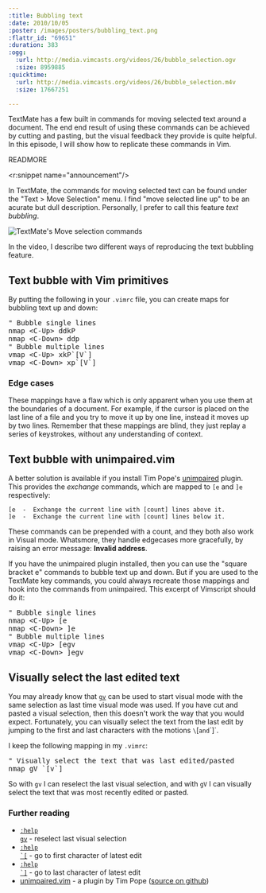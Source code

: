 ```yaml
--- 
:title: Bubbling text
:date: 2010/10/05
:poster: /images/posters/bubbling_text.png
:flattr_id: "69651"
:duration: 383
:ogg: 
  :url: http://media.vimcasts.org/videos/26/bubble_selection.ogv
  :size: 8959885
:quicktime: 
  :url: http://media.vimcasts.org/videos/26/bubble_selection.m4v
  :size: 17667251

---
```


TextMate has a few built in commands for moving selected text around a document. The end end result of using these commands can be achieved by cutting and pasting, but the visual feedback they provide is quite helpful. In this episode, I will show how to replicate these commands in Vim.

READMORE

<r:snippet name="announcement"/>

In TextMate, the commands for moving selected text can be found under the "Text > Move Selection" menu. I find "move selected line up" to be an acurate but dull description. Personally, I prefer to call this feature *text bubbling*. 

![TextMate's Move selection commands](/images/blog/bubble-text.png)

In the video, I describe two different ways of reproducing the text bubbling feature.

## Text bubble with Vim primitives

By putting the following in your `.vimrc` file, you can create maps for bubbling text up and down:

<pre class="brush: vimscript">
&quot; Bubble single lines
nmap &lt;C-Up&gt; ddkP
nmap &lt;C-Down&gt; ddp
&quot; Bubble multiple lines
vmap &lt;C-Up&gt; xkP`[V`]
vmap &lt;C-Down&gt; xp`[V`]
</pre>

### Edge cases

These mappings have a flaw which is only apparent when you use them at the boundaries of a document. For example, if the cursor is placed on the last line of a file and you try to move it up by one line, instead it moves up by two lines. Remember that these mappings are blind, they just replay a series of keystrokes, without any understanding of context.

## Text bubble with unimpaired.vim

A better solution is available if you install Tim Pope's [unimpaired][pair] plugin. This provides the *exchange* commands, which are mapped to `[e` and `]e` respectively:

    [e  -  Exchange the current line with [count] lines above it.
    ]e  -  Exchange the current line with [count] lines below it.

These commands can be prepended with a count, and they both also work in Visual mode. Whatsmore, they handle edgecases more gracefully, by raising an error message: **Invalid address**.

If you have the unimpaired plugin installed, then you can use the "square bracket e" commands to bubble text up and down. But if you are used to the TextMate key commands, you could always recreate those mappings and hook into the commands from unimpaired. This excerpt of Vimscript should do it:

<pre class="brush: vimscript">
&quot; Bubble single lines
nmap &lt;C-Up&gt; [e
nmap &lt;C-Down&gt; ]e
&quot; Bubble multiple lines
vmap &lt;C-Up&gt; [egv
vmap &lt;C-Down&gt; ]egv
</pre>

## Visually select the last edited text

You may already know that [`gv`][reselect] can be used to start visual mode with the same selection as last time visual mode was used. If you have cut and pasted a visual selection, then this doesn't work the way that you would expect. Fortunately, you can visually select the text from the last edit by jumping to the first and last characters with the motions `\`[` and `\`]`.

I keep the following mapping in my `.vimrc`:

<pre class="brush: vimscript">
" Visually select the text that was last edited/pasted
nmap gV `[v`]
</pre>

So with `gv` I can reselect the last visual selection, and with `gV` I can visually select the text that was most recently edited or pasted.

### Further reading

* <a href="http://vimdoc.sourceforge.net/htmldoc/visual.html#gv"><code>:help gv</code></a> - reselect last visual selection
* <a href="http://vimdoc.sourceforge.net/htmldoc/motion.html#'["><code>:help \`[</code></a> - go to first character of latest edit
* <a href="http://vimdoc.sourceforge.net/htmldoc/motion.html#']"><code>:help \`]</code></a> - go to last character of latest edit
* [unimpaired.vim][pair] - a plugin by Tim Pope ([source on github][pair_repo])

[pair]: http://www.vim.org/scripts/script.php?script_id=1590
[pair_repo]: http://github.com/tpope/vim-unimpaired
[edit_first]: http://vimdoc.sourceforge.net/htmldoc/motion.html#'[
[edit_last]: http://vimdoc.sourceforge.net/htmldoc/motion.html#']
[reselect]: http://vimdoc.sourceforge.net/htmldoc/visual.html#gv

